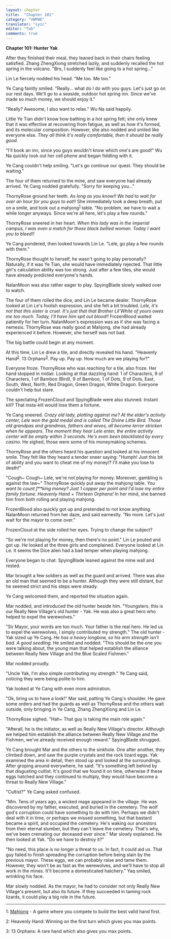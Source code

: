 ```yaml
---
layout: chapter
title:  "Chapter 101"
category: "VWPWE"
translator: "syzc"
editor: "Tab"
comments: true
---
```


**Chapter 101: Hunter Yak**
 
After they finished their meal, they leaned back in their chairs feeling satisfied. Zhang ZhengXiong stretched lazily, and suddenly recalled the hot spring in the volcano. "Bro, I suddenly feel like going to a hot spring..."
 
Lin Le fiercely nodded his head. "Me too. Me too."
 
Ye Cang faintly smiled. "Really... what do I do with you guys. Let's just go on our rest days. We'll go to a seaside, outdoor hot spring inn. Since we've made so much money, we should enjoy it."
 
"Really? Awesome, I also want to relax." Wu Na said happily.
 
Little Ye Tian didn't know how bathing in a hot spring felt; she only knew that it was effective at recovering from fatigue, as well as how it's formed, and its molecular composition. However, she also nodded and smiled like everyone else. *They all think it's really comfortable, then it should be really good.*
 
"I'll book an inn, since you guys wouldn't know which one's are good!" Wu Na quickly took out her cell phone and began fiddling with it.
 
Ye Cang couldn't help smiling. "Let's go continue our quest. They should be waiting."
 
The four of them returned to the mine, and saw everyone had already arrived. Ye Cang nodded gratefully. "Sorry for keeping you..."
 
ThornyRose ground her teeth. *As long as you know!! We had to wait for over an hour for you guys to eat!!* She immediately took a deep breath, put on a smile, and took out a mahjong<sup>[1](#footnote1)</sup> table. "No problem, we have to wait a while longer anyways. Since we're all here, let's play a few rounds."
 
ThornyRose sneered in her heart. *When this lady was in the imperial campus, I was even a match for those black bellied woman. Today I want you to bleed!!*
 
Ye Cang pondered, then looked towards Lin Le. "Lele, go play a few rounds with them."
 
ThornyRose thought to herself, he wasn't going to play personally? Naturally, if it was Ye Tian, she would have immediately rejected. That little girl's calculation ability was too strong. Just after a few tiles, she would have already predicted everyone's hands.
 
NalanMoon was also rather eager to play. SpyingBlade slowly walked over to watch.
 
The four of them rolled the dice, and Lin Le became dealer. ThornyRose looked at Lin Le's foolish expression, and she felt a bit troubled. *Lele, it's not that this sister is cruel. It's just that that Brother Lil'White of yours owes me too much. Today, I'll have him spit out blood!!* FrozenBlood waited patiently for her turn. NalanMoon's expression was as if she was facing a nemesis. ThornyRose was really good at Mahjong, she had already experienced it before. However, she herself was not bad.
 
The big battle could begin at any moment.
 
At this time, Lin Le drew a tile, and directly revealed his hand. "Heavenly Hand<sup>[2](#footnote2)</sup>. 13 Orphans<sup>[3](#footnote3)</sup>. Pay up. Pay up. How much are we playing for?"
 
Everyone froze. ThornyRose who was reaching for a tile, also froze. Her hand stopped in midair. Looking at that dazzling hand: 1 of Characters, 9 of Characters, 1 of Bamboo (Bird), 9 of Bamboo, 1 of Dots, 9 of Dots, East, South, West, North, Red Dragon, Green Dragon, White Dragon. Everyone couldn't help but stare.
 
The spectating FrozenCloud and SpyingBlade were also stunned. Instant kill? That insta-kill would lose them a fortune.
 
Ye Cang sneered. *Crazy old lady, plotting against me? At the elder's activity center, Lele won the gold medal and is called The Divine Little Bird. Those old grandpas and grandmas, fathers and wives, all become terror stricken when he appears. The moment they hear Lele enter, the entire activity center will be empty within 3 seconds. He's even been blacklisted by every casino.* He sighed, those were some of his moneymaking schemes.
 
ThornyRose and the others heard his question and looked at his innocent smile. They felt like they heard a tender sneer saying: "Humph! Just this bit of ability and you want to cheat me of my money!? I'll make you lose to death!"
 
"Cough~ Cough~ Lele, we're not playing for money. Moreover, gambling is against the law~" ThornyRose quickly put away the mahjong table. *You want to count f\*\*king money? Just 1 copper per point and I'd lose my entire family fortune. Heavenly Hand + Thirteen Orphans!* In her mind, she banned him from both rolling and playing mahjong.
 
FrozenBlood also quickly got up and pretended to not know anything. NalanMoon returned from her daze, and said earnestly. "No more. Let's just wait for the mayor to come over."
 
FrozenCloud at the side rolled her eyes. Trying to change the subject?
 
"So we're not playing for money, then there's no point." Lin Le pouted and got up. He looked at the three girls and complained. Everyone looked at Lin Le. It seems the Dice alien had a bad temper when playing mahjong.
 
Everyone began to chat. SpyingBlade leaned against the mine wall and rested.
 
Mar brought a few soldiers as well as the guard and arrived. There was also an old man that seemed to be a hunter. Although they were still distant, but he seemed strict and his steps were steady.
 
Ye Cang welcomed them, and reported the situation again.
 
Mar nodded, and introduced the old hunter beside him. "Youngsters, this is our Really New Village's old hunter - Yak. He was also a great hero who helped to expel the werewolves."
 
"Sir Mayor, your words are too much. Your father is the real hero. He led us to expel the werewolves, I simply contributed my strength." The old hunter - Yak sized up Ye Cang. *He has a heavy longbow, so his arm strength isn't bad. A good seedling.* He smiled and nodded. "This should be the one you were talking about, the young man that helped establish the alliance between Really New Village and the Blue Scaled Fishmen."
 
Mar nodded proudly.
 
"Uncle Yak, I'm also simple contributing my strength." Ye Cang said, noticing they were being polite to him.
 
Yak looked at Ye Cang with even more admiration.
 
"Ok, bring us to have a look!" Mar said, patting Ye Cang's shoulder. He gave some orders and had the guards as well as ThornyRose and the others wait outside, only bringing in Ye Cang, Zhang ZhengXiong and Lin Le. 
 
ThornyRose sighed. "Hah~ That guy is taking the main role again."
 
"Afterall, he is the initiator, as well as Really New Village's director. Although we helped him establish the alliance between Really New Village and the Fishmen, we've already received enough reward." SpyingBlade shrugged.
 
Ye Cang brought Mar and the others to the sinkhole. One after another, they climbed down, and saw the purple crystals and the rock lizard eggs. Yak examined the area in detail, then stood up and looked at the surroundings. After groping around everywhere, he said: "It's something left behind by that disgusting cultist. It's good that we found it on time, otherwise if these eggs hatched and they continued to multiply, they would have become a threat to Really New Village."
 
"Cultist?" Ye Cang asked confused.
 
"Mm. Tens of years ago, a wicked mage appeared in the village. He was discovered by my father, executed, and buried in the cemetery. The wolf god's corruption could have something to do with him. Perhaps we didn't deal with it in time, or perhaps we missed something, but that bastard became a spirit, and occupied the cemetery. He's waking our ancestors from their eternal slumber, but they can't leave the cemetery. That's why, we've been cremating our deceased ever since." Mar slowly explained. He then looked at Yak. "Do we have to destroy it?"
 
"No need, this place is no longer a threat to us. In fact, it could aid us. That guy failed to finish spreading the corruption before being slain by the previous mayor. These eggs, we can probably raise and tame them. However, they won't be as fast as the werewolves, and we'll have to stop all work in the mines. It'll become a domesticated hatchery." Yaq smiled, wrinkling his face.
 
Mar slowly nodded. As the mayor, he had to consider not only Really New Village's present, but also its future. If they succeeded in taming rock lizards, it could play a big role in the future.

---

<a name="footnote1">1</a>: <a href="https://en.wikipedia.org/wiki/Mahjong">Mahjong</a> - A game where you compete to build the best valid hand first.

<a name="footnote2">2</a>: Heavenly Hand: Winning on the first turn which gives you max points.

<a name="footnote3">3</a>: 13 Orphans: A rare hand which also gives you max points.